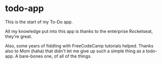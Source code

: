 # todo-app

This is the start of my To-Do app.

All my knowledge put into this app is thanks to the enterprise Rocketseat, they're great.

Also, some years of fiddling with FreeCodeCamp tutorials helped. Thanks also to Mom (haha) that didn't let me give up such a simple thing as a todo-app. A bare-bones one, of all of the things.
